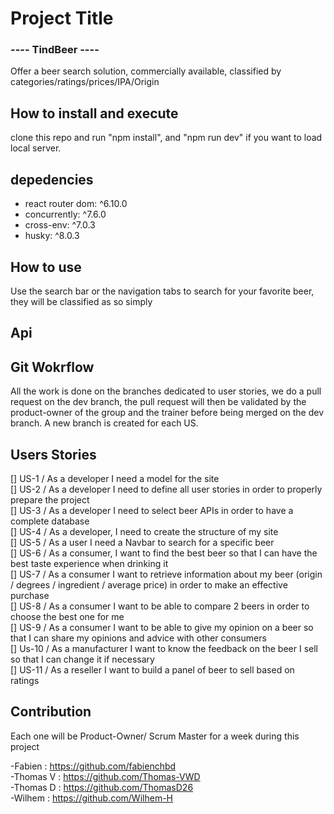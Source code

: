 # Project Title

### ---- TindBeer ----

Offer a beer search solution, commercially available, classified by categories/ratings/prices/IPA/Origin

## How to install and execute

clone this repo and run "npm install", and "npm run dev" if you want to load local server.

## depedencies

- react router dom: ^6.10.0
- concurrently: ^7.6.0
- cross-env: ^7.0.3
- husky: ^8.0.3

## How to use

Use the search bar or the navigation tabs to search for your favorite beer, they will be classified as so simply

## Api

## Git Wokrflow

All the work is done on the branches dedicated to user stories, we do a pull request on the dev branch, the pull request will then be validated by the product-owner of the group and the trainer before being merged on the dev branch.
A new branch is created for each US.

## Users Stories

[] US-1 / As a developer I need a model for the site  
[] US-2 / As a developer I need to define all user stories in order to properly prepare the project  
[] US-3 / As a developer I need to select beer APIs in order to have a complete database  
[] US-4 / As a developer, I need to create the structure of my site  
[] US-5 / As a user I need a Navbar to search for a specific beer  
[] US-6 / As a consumer, I want to find the best beer so that I can have the best taste experience when drinking it  
[] US-7 / As a consumer I want to retrieve information about my beer (origin / degrees / ingredient / average price) in order to make an effective purchase  
[] US-8 / As a consumer I want to be able to compare 2 beers in order to choose the best one for me  
[] US-9 / As a consumer I want to be able to give my opinion on a beer so that I can share my opinions and advice with other consumers  
[] Us-10 / As a manufacturer I want to know the feedback on the beer I sell so that I can change it if necessary  
[] US-11 / As a reseller I want to build a panel of beer to sell based on ratings

## Contribution

Each one will be Product-Owner/ Scrum Master for a week during this project

-Fabien : https://github.com/fabienchbd  
-Thomas V : https://github.com/Thomas-VWD  
-Thomas D : https://github.com/ThomasD26  
-Wilhem : https://github.com/Wilhem-H

